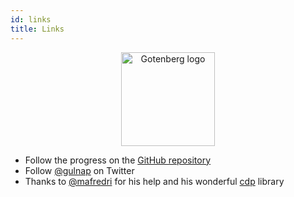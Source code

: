 ```yaml
---
id: links
title: Links
---
```


<p align="center">
    <img src="https://user-images.githubusercontent.com/8983173/50009948-84b01e00-ffb8-11e8-850b-fc240382c626.png" alt="Gotenberg logo" width="150" height="150" />
</p>

* Follow the progress on the [GitHub repository](https://github.com/thecodingmachine/gotenberg)
* Follow [@gulnap](https://twitter.com/gulnap) on Twitter
* Thanks to [@mafredri](https://github.com/mafredri) for his help and his wonderful [cdp](https://github.com/mafredri/cdp) library
